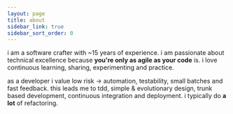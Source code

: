 ```yaml
---
layout: page
title: about
sidebar_link: true
sidebar_sort_order: 0
---
```


i am a software crafter with ~15 years of experience.
i am passionate about technical excellence because **you're only as agile as your code** is.
i love continuous learning, sharing, experimenting and practice.

as a developer i value low risk → automation, testability, small batches and fast feedback.
this leads me to tdd, simple & evolutionary design, trunk based development, continuous integration and deployment.
i typically do **a lot** of refactoring.
